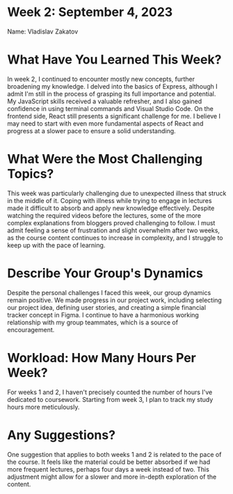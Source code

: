 # Week 2: September 4, 2023
Name: Vladislav Zakatov

# What Have You Learned This Week?

In week 2, I continued to encounter mostly new concepts, further broadening my knowledge. I delved into the basics of Express, although I admit I'm still in the process of grasping its full importance and potential. My JavaScript skills received a valuable refresher, and I also gained confidence in using terminal commands and Visual Studio Code. On the frontend side, React still presents a significant challenge for me. I believe I may need to start with even more fundamental aspects of React and progress at a slower pace to ensure a solid understanding.

# What Were the Most Challenging Topics?

This week was particularly challenging due to unexpected illness that struck in the middle of it. Coping with illness while trying to engage in lectures made it difficult to absorb and apply new knowledge effectively. Despite watching the required videos before the lectures, some of the more complex explanations from bloggers proved challenging to follow. I must admit feeling a sense of frustration and slight overwhelm after two weeks, as the course content continues to increase in complexity, and I struggle to keep up with the pace of learning.

# Describe Your Group's Dynamics

Despite the personal challenges I faced this week, our group dynamics remain positive. We made progress in our project work, including selecting our project idea, defining user stories, and creating a simple financial tracker concept in Figma. I continue to have a harmonious working relationship with my group teammates, which is a source of encouragement.

# Workload: How Many Hours Per Week?

For weeks 1 and 2, I haven't precisely counted the number of hours I've dedicated to coursework. Starting from week 3, I plan to track my study hours more meticulously.

# Any Suggestions?

One suggestion that applies to both weeks 1 and 2 is related to the pace of the course. It feels like the material could be better absorbed if we had more frequent lectures, perhaps four days a week instead of two. This adjustment might allow for a slower and more in-depth exploration of the content.